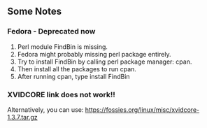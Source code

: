 ## Some Notes
### Fedora - Deprecated now
1. Perl module FindBin is missing.
2. Fedora might probably missing perl package entirely.
3. Try to install FindBin by calling perl package manager: cpan.
4. Then install all the packages to run cpan.
5. After running cpan, type install FindBin

### XVIDCORE link does not work!!
Alternatively, you can use:
https://fossies.org/linux/misc/xvidcore-1.3.7.tar.gz

